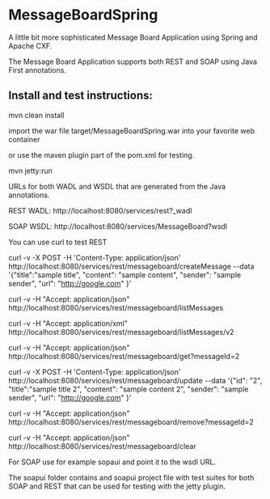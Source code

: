 MessageBoardSpring
==================
A little bit more sophisticated Message Board Application using Spring and Apache CXF.

The Message Board Application supports both REST and SOAP using Java First annotations.



Install and test instructions:
--------------

mvn clean install

import the war file target/MessageBoardSpring.war into your favorite web container

or use the maven plugin part of the pom.xml for testing.

mvn jetty:run

URLs for both WADL and WSDL that are generated from the Java annotations.

REST WADL:
http://localhost:8080/services/rest?_wadl

SOAP WSDL:
http://localhost:8080/services/MessageBoard?wsdl


You can use curl to test REST

curl -v -X POST -H 'Content-Type: application/json' http://localhost:8080/services/rest/messageboard/createMessage --data '{"title":"sample title", "content": "sample content", "sender": "sample sender", "url": "http://google.com" }'

curl -v -H "Accept: application/json" http://localhost:8080/services/rest/messageboard/listMessages

curl -v -H "Accept: application/xml" http://localhost:8080/services/rest/messageboard/listMessages/v2

curl -v -H "Accept: application/json" http://localhost:8080/services/rest/messageboard/get?messageId=2

curl -v -X POST -H 'Content-Type: application/json' http://localhost:8080/services/rest/messageboard/update --data '{"id": "2", "title":"sample title 2", "content": "sample content 2", "sender": "sample sender", "url": "http://google.com" }'

curl -v -H "Accept: application/json" http://localhost:8080/services/rest/messageboard/remove?messageId=2

curl -v -H "Accept: application/json" http://localhost:8080/services/rest/messageboard/clear

For SOAP use for example sopaui and point it to the wsdl URL.


The soapui folder contains and soapui project file with test suites for both SOAP and REST that can be used for testing
with the jetty plugin.


